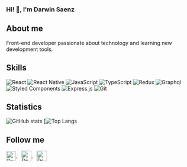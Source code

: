 ### Hi! 🤟, I'm Darwin Saenz

## About me
Front-end developer passionate about technology and learning new development tools.

## Skills
![React](https://img.shields.io/badge/react-%2320232a.svg?style=for-the-badge&logo=react&logoColor=%2361DAFB)
![React Native](https://img.shields.io/badge/react_native-%2320232a.svg?style=for-the-badge&logo=react&logoColor=%2361DAFB)
![JavaScript](https://img.shields.io/badge/javascript-%23323330.svg?style=for-the-badge&logo=javascript&logoColor=%23F7DF1E)
![TypeScript](https://img.shields.io/badge/typescript-%23007ACC.svg?style=for-the-badge&logo=typescript&logoColor=white)
![Redux](https://img.shields.io/badge/redux-%23593d88.svg?style=for-the-badge&logo=redux&logoColor=white)
![Graphql](https://img.shields.io/badge/-Graphql-df0397?logo=graphql&style=for-the-badge)
![Styled Components](https://img.shields.io/badge/styled--components-DB7093?style=for-the-badge&logo=styled-components&logoColor=white)
![Express.js](https://img.shields.io/badge/express.js-%23404d59.svg?style=for-the-badge&logo=express&logoColor=%2361DAFB)
![Git](https://img.shields.io/badge/git-%23F05033.svg?style=for-the-badge&logo=git&logoColor=white)

## Statistics
![GitHub stats](https://github-readme-stats.vercel.app/api?username=dssaenz&hide=contribs&show_icons=true&theme=tokyonight)
[![Top Langs](https://github-readme-stats.vercel.app/api/top-langs/?username=dssaenz&layout=compact&theme=tokyonight)

## Follow me
<p>
   <a href="https://www.linkedin.com/in/dssaenz/" target="blank">
    <img align="center" src="https://cdn.jsdelivr.net/npm/simple-icons@3.13.0/icons/linkedin.svg" alt="Dssaenz" height="26px" width="26px" />
  </a>
  <a href="https://www.instagram.com/darwin_saenz105/" target="blank" style='margin:0 10px 0 10px'>
    <img align="center" src="https://cdn.jsdelivr.net/npm/simple-icons@3.0.1/icons/instagram.svg" alt="Dssaenz" height="28px" width="28px" />
  </a>
  <a href="https://www.facebook.com/darwinsteven.saenzsuarez" target="blank">
    <img align="center" src="https://cdn.jsdelivr.net/npm/simple-icons@3.13.0/icons/facebook.svg" alt="Dssaenz" height="28px" width="28px" />
  </a>
</p>
